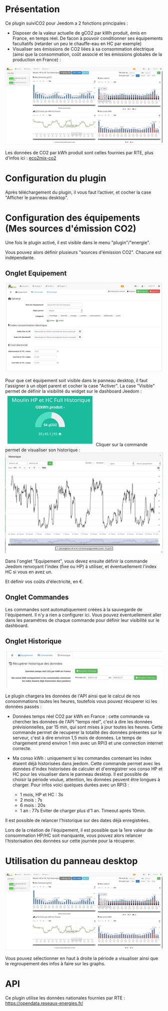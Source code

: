 Présentation
============

Ce plugin suiviCO2 pour Jeedom a 2 fonctions principales :
- Disposer de la valeur actuelle de gCO2 par kWh produit, émis en France, en temps réel. De facon à pouvoir conditionner ses équipements facultatifs (retarder un peu le chauffe-eau en HC par exemple)
- Visualiser ses émissions de CO2 liées à sa consommation électrique (ainsi que la consommation, coût associé et les émissions globales de la production en France) :

![](https://raw.githubusercontent.com/AgP42/suiviCO2/dev/docs/assets/images/PanneauDesktop.png)

Les données de CO2 par kWh produit sont celles fournies par RTE, plus d'infos ici : <a href="https://www.rte-france.com/fr/eco2mix/eco2mix-co2" target="_blank">eco2mix-co2</a>


Configuration du plugin
========================

Après téléchargement du plugin, il vous faut l’activer, et cocher la case "Afficher le panneau desktop".

Configuration des équipements (Mes sources d'émission CO2)
=================================================

Une fois le plugin activé, il est visible dans le menu "plugin"/"energie".

Vous pouvez alors définir plusieurs "sources d'émission CO2". Chacune est indépendante.

Onglet Equipement
-----------------

![](https://raw.githubusercontent.com/AgP42/suiviCO2/dev/docs/assets/images/OngletEquipement.png)

Pour que cet équipement soit visible dans le panneau desktop, il faut l'assigner à un objet parent et cocher la case "Activer".
La case "Visible" permet de définir la visibilité du widget sur le dashboard Jeedom :
![](https://raw.githubusercontent.com/AgP42/suiviCO2/dev/docs/assets/images/widget.png)
Cliquer sur la commande permet de visualiser son historique :
![](https://raw.githubusercontent.com/AgP42/suiviCO2/dev/docs/assets/images/historique.png)


Dans l'onglet "Equipement", vous devez ensuite définir la commande Jeedom renvoyant l'index (fixe ou HP) à utiliser, et éventuellement l'index HC si vous en avez un.

Et définir vos coûts d'électricité, en €.

Onglet Commandes
-----------------

Les commandes sont automatiquement créées à la sauvegarde de l'équipement. Il n'y a rien a configurer ici. Vous pouvez éventuellement aller dans les paramétres de chaque commande pour définir leur visibilité sur le dashboard.

Onglet Historique
--------------

![](https://raw.githubusercontent.com/AgP42/suiviCO2/dev/docs/assets/images/OngletHistorique.png)

Le plugin chargera les données de l'API ainsi que le calcul de nos consommations toutes les heures, toutefois vous pouvez récuperer ici les données passés :

- Données temps réel CO2 par kWh en France : cette commande va chercher les données de l'API "temps réel", c'est à dire les données prévisionnelles, par 15 min, qui sont mises à jour toutes les heures. Cette commande permet de recuperer la totalité des données présentes sur le serveur, c'est à dire environ 1,5 mois de données. Le temps de chargement prend environ 1 min avec un RPI3 et une connection internet correcte.

- Ma conso kWh : uniquement si les commandes contenant les index étaient déjà historisées dans jeedom. Cette commande permet avec les données d'index historisées de calculer et d'enregistrer vos conso HP et HC pour les visualiser dans le panneau desktop. Il est possible de choisir la période voulue, attention, les données peuvent être longues à charger.
Pour infos voici quelques durées avec un RPI3 :
     - 1 mois, HP et HC : 3s
     - 2 mois : 7s
     - 6 mois : 20s
     - 1 an : 77s
Eviter de charger plus d'1 an. Timeout aprés 10min.

Il est possible de relancer l'historique sur des dates déjà enregistrées.

Lors de la création de l'équipement, il est possible que la 1ere valeur de consommation HP/HC soit manquante, vous pouvez alors relancer l'historisation des données sur cette journée pour la récuperer.

Utilisation du panneau desktop
======================
![](https://raw.githubusercontent.com/AgP42/suiviCO2/dev/docs/assets/images/PanneauDesktop.png)

Vous pouvez sélectionner en haut à droite la période a visualiser ainsi que le regroupement des infos à faire sur les graphs.

API
======

Ce plugin utilise les données nationales fournies par RTE : <a href="https://opendata.reseaux-energies.fr/explore/dataset/eco2mix-national-tr/information/?disjunctive.nature" target="_blank">https://opendata.reseaux-energies.fr/</a>

